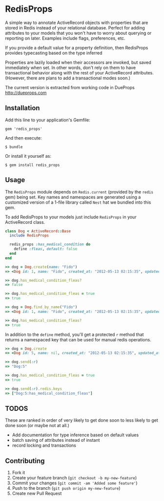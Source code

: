 # RedisProps

A simple way to annotate ActiveRecord objects with properties that are stored in Redis instead
of your relational database.
Perfect for adding attributes to your models that you won't have to worry about querying
or reporting on later. Examples include flags, preferences, etc.

If you provide a default value for a property definition, then RedisProps provides typecasting based on the type
inferred

Properties are lazily loaded when their accessors are invoked, but saved immediately when set. In other words,
don't rely on them to have transactional behavior along with the rest of your ActiveRecord attributes. (However, there
are plans to add a transactional modes soon.)

The current version is extracted from working code in DueProps http://dueprops.com

## Installation

Add this line to your application's Gemfile:

    gem 'redis_props'

And then execute:

    $ bundle

Or install it yourself as:

    $ gem install redis_props

## Usage

The `RedisProps` module depends on `Redis.current` (provided by the `redis` gem) being set.
Key names and namespaces are generated using a customized version of a 1-file library called `Nest`
hat we bundled into this gem.

To add RedisProps to your models just include `RedisProps` in your ActiveRecord class.

```ruby
class Dog < ActiveRecord::Base
  include RedisProps

  redis_props :has_medical_condition do
    define :fleas, default: false
  end
end

>> dog = Dog.create(name: "Fido")
=> <Dog id: 1, name: "Fido", created_at: "2012-05-13 02:15:35", updated_at: "2012-05-13 02:15:35">

>> dog.has_medical_condition_fleas?
=> false

>> dog.has_medical_condition_fleas = true
=> true

>> dog = Dog.find_by_name("Fido")
=> <Dog id: 1, name: "Fido", created_at: "2012-05-13 02:15:35", updated_at: "2012-05-13 02:15:35">

>> dog.has_medical_condition_fleas?
=> true
```

In addition to the `define` method, you'll get a protected `r` method that returns a namespaced key that
can be used for manual redis operations.

```ruby
>> dog = Dog.create
=> <Dog id: 5, name: nil, created_at: "2012-05-13 02:15:35", updated_at: "2012-05-13 02:15:35">

>> dog.send(:r)
=> "Dog:5"

>> dog.has_medical_condition_fleas = true
=> true

>> dog.send(:r).redis.keys
=> ["Dog:5:has_medical_condition_fleas"]
```

## TODOS
These are ranked in order of very likely to get done soon to less likely to get done soon (or maybe not at all.)

* Add documentation for type inference based on default values
* batch saving of attributes instead of instant
* record locking and transactions


## Contributing

1. Fork it
2. Create your feature branch (`git checkout -b my-new-feature`)
3. Commit your changes (`git commit -am 'Added some feature'`)
4. Push to the branch (`git push origin my-new-feature`)
5. Create new Pull Request
